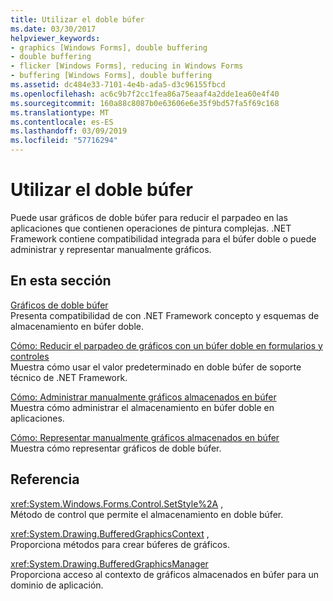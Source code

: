 ```yaml
---
title: Utilizar el doble búfer
ms.date: 03/30/2017
helpviewer_keywords:
- graphics [Windows Forms], double buffering
- double buffering
- flicker [Windows Forms], reducing in Windows Forms
- buffering [Windows Forms], double buffering
ms.assetid: dc484e33-7101-4e4b-ada5-d3c96155fbcd
ms.openlocfilehash: ac6c9b7f2cc1fea86a75eaaf4a2dde1ea60e4f40
ms.sourcegitcommit: 160a88c8087b0e63606e6e35f9bd57fa5f69c168
ms.translationtype: MT
ms.contentlocale: es-ES
ms.lasthandoff: 03/09/2019
ms.locfileid: "57716294"
---
```

# <a name="using-double-buffering"></a>Utilizar el doble búfer
Puede usar gráficos de doble búfer para reducir el parpadeo en las aplicaciones que contienen operaciones de pintura complejas. .NET Framework contiene compatibilidad integrada para el búfer doble o puede administrar y representar manualmente gráficos.  
  
## <a name="in-this-section"></a>En esta sección  
 [Gráficos de doble búfer](double-buffered-graphics.md)  
 Presenta compatibilidad de con .NET Framework concepto y esquemas de almacenamiento en búfer doble.  
  
 [Cómo: Reducir el parpadeo de gráficos con un búfer doble en formularios y controles](how-to-reduce-graphics-flicker-with-double-buffering-for-forms-and-controls.md)  
 Muestra cómo usar el valor predeterminado en doble búfer de soporte técnico de .NET Framework.  
  
 [Cómo: Administrar manualmente gráficos almacenados en búfer](how-to-manually-manage-buffered-graphics.md)  
 Muestra cómo administrar el almacenamiento en búfer doble en aplicaciones.  
  
 [Cómo: Representar manualmente gráficos almacenados en búfer](how-to-manually-render-buffered-graphics.md)  
 Muestra cómo representar gráficos de doble búfer.  
  
## <a name="reference"></a>Referencia  
 <xref:System.Windows.Forms.Control.SetStyle%2A> ,  
 Método de control que permite el almacenamiento en doble búfer.  
  
 <xref:System.Drawing.BufferedGraphicsContext> ,  
 Proporciona métodos para crear búferes de gráficos.  
  
 <xref:System.Drawing.BufferedGraphicsManager>  
 Proporciona acceso al contexto de gráficos almacenados en búfer para un dominio de aplicación.
